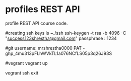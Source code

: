 # profiles REST API

profile REST API course code.

#creating ssh keys
ls ~./ssh
ssh-keygen -t rsa -b 4096 -C "success123shrestha@gmail.com"
passphrase : 1234

#git
username: mrshrestha0000
PAT - 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

#vegrant
vegrant up

vegrant ssh
exit
